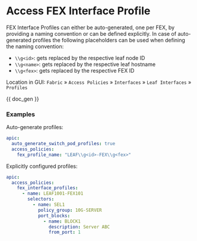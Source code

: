 # Access FEX Interface Profile

FEX Interface Profiles can either be auto-generated, one per FEX, by providing a naming convention or can be defined explicitly. In case of auto-generated profiles the following placeholders can be used when defining the naming convention:

* `\\g<id>`: gets replaced by the respective leaf node ID
* `\\g<name>`: gets replaced by the respective leaf hostname
* `\\g<fex>`: gets replaced by the respective FEX ID

Location in GUI:
`Fabric` » `Access Policies` » `Interfaces` » `Leaf Interfaces` » `Profiles`


{{ doc_gen }}

### Examples

Auto-generate profiles:

```yaml
apic:
  auto_generate_switch_pod_profiles: true
  access_policies:
    fex_profile_name: "LEAF\\g<id>-FEX\\g<fex>"
```

Explicitly configured profiles:

```yaml
apic:
  access_policies:
    fex_interface_profiles:
      - name: LEAF1001-FEX101
        selectors:
          - name: SEL1
            policy_group: 10G-SERVER
            port_blocks:
              - name: BLOCK1
                description: Server ABC
                from_port: 1
```
